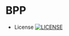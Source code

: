 # BPP


- License [![LICENSE](https://img.shields.io/github/license/Kevin-Sim/BPP.svg?style=flat-square)](https://github.com/Kevin-Sim/BPP/blob/master/LICENSE)
